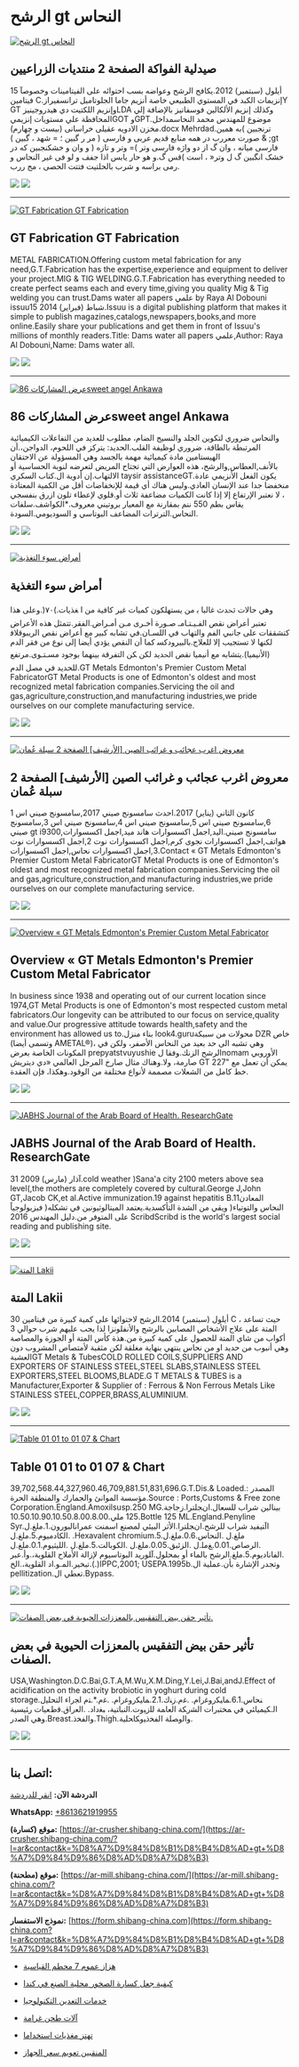 # الرشح gt النحاس

<a href="https://swt.shibang-china.com/?l=ar&img&k=%D8%A7%D9%84%D8%B1%D8%B4%D8%AD+gt+%D8%A7%D9%84%D9%86%D8%AD%D8%A7%D8%B3" target="_blank">![الرشح gt النحاس](http://static.shibang-china.com/all-800x300/405.jpg)</a>

## صيدلية الفواكة الصفحة 2 منتديات الزراعيين
15 أيلول (سبتمبر) 2012.يكافح الرشح وعواضه بسب احتوائه على الفيتامينات وخصوصآ فيتامين C.إنزيمات الكبد في المستوي الطبيعي خاصة أنزيم جاما الجلوتاميل ترانسفيرازY GT وإنزيم اللكتيت دي هيدروجينيزLDA وكذلك إنزيم الألكالين فوسفاتيز بالإضافة إلي المحافظة علي مستويات إنزيميGOT وGPT.موضوع للمهندس محمد النحاسمداخل مخزن الادویه عقیلی خراسانی (بیست و چهارم).docx Mehrdad.ترنجبین )به همین صورت معررب در همه منابع قدیم عربی و فارسی ( مر ر گبین ؛ = شهد ، گبین ) &amp; ;gt فارسی میانه ، وان گ از دو واژه فارسی وتر )= وتر و تازه ( و وان و خشکنجبین که در خشک انگبین گ ل وتر« ، است )قس گ.و هو حار یابس اذا جفف و لو فی غیر النحاس و رمی براسه و شرب بالحلتیت فتتت الحصی ، مج ررب.


<a href="https://whatsapp.shibangsoft.com/WhatsApp.php" target="_blank" title="WhatsApp">![](http://static.shibang-china.com/icon/whatsapp.png)</a> <a href="https://swt.shibang-china.com/?l=ar&icon&k=%D8%A7%D9%84%D8%B1%D8%B4%D8%AD+gt+%D8%A7%D9%84%D9%86%D8%AD%D8%A7%D8%B3" target="_blank">![](http://static.shibang-china.com/icon/chat-ar.png)</a>

---

<a href="https://swt.shibang-china.com/?l=ar&img&k=%D8%A7%D9%84%D8%B1%D8%B4%D8%AD+gt+%D8%A7%D9%84%D9%86%D8%AD%D8%A7%D8%B3" target="_blank">![GT Fabrication GT Fabrication](http://static.shibang-china.com/all-800x300/1450.jpg)</a>

## GT Fabrication GT Fabrication
METAL FABRICATION.Offering custom metal fabrication for any need,G.T.Fabrication has the expertise,experience and equipment to deliver your project.MIG &amp; TIG WELDING.G.T.Fabrication has everything needed to create perfect seams each and every time,giving you quality Mig &amp; Tig welding you can trust.Dams water all papers علمي by Raya Al Dobouni issuu15 شباط (فبراير) 2014.Issuu is a digital publishing platform that makes it simple to publish magazines,catalogs,newspapers,books,and more online.Easily share your publications and get them in front of Issuu&#39;s millions of monthly readers.Title: Dams water all papers علمي,Author: Raya Al Dobouni,Name: Dams water all.


<a href="https://whatsapp.shibangsoft.com/WhatsApp.php" target="_blank" title="WhatsApp">![](http://static.shibang-china.com/icon/whatsapp.png)</a> <a href="https://swt.shibang-china.com/?l=ar&icon&k=%D8%A7%D9%84%D8%B1%D8%B4%D8%AD+gt+%D8%A7%D9%84%D9%86%D8%AD%D8%A7%D8%B3" target="_blank">![](http://static.shibang-china.com/icon/chat-ar.png)</a>

---

<a href="https://swt.shibang-china.com/?l=ar&img&k=%D8%A7%D9%84%D8%B1%D8%B4%D8%AD+gt+%D8%A7%D9%84%D9%86%D8%AD%D8%A7%D8%B3" target="_blank">![عرض المشاركات 86sweet angel Ankawa](http://static.shibang-china.com/all-800x300/1271.jpg)</a>

## عرض المشاركات 86sweet angel Ankawa
والنحاس ضروري لتكوين الجلد والنسيج الضام، مطلوب للعديد من التفاعلات الكيميائية المرتبطة بالطاقة، ضروري لوظيفة القلب.الحديد: يتركز في اللحوم، الدواجن،.أن الهيستامين مادة كيميائية مهمة بالجسد وهي المسؤولة عن الاحتقان بالأنف,العطاس,والرشح، هذه العوارض التي تجتاح المريض لتعرضه لنوبة الحساسية أو الالتهاب.إن أدوية ال.كتاب السكري taysir assistanceGT.يكون الفعل الأنزيمي عادة منخفضا جدا عند الإنسان العادي.وليس هناك أي قيمة للإنخفاضات أقل من الكمية المعتادة ، لا نعتبر الإرتفاع إلا إذا كانت الكميات مضاعفة ثلاث أو.قلوي لإعطاء تلون ازرق بنفسجي يقاس بطم 550 ننم بمقارنة مع المعيار بروتيني معروف.*الكواشف.سلفات النحاس.الترترات المضاعف البوتاسي و السوديومي.السودة.


<a href="https://whatsapp.shibangsoft.com/WhatsApp.php" target="_blank" title="WhatsApp">![](http://static.shibang-china.com/icon/whatsapp.png)</a> <a href="https://swt.shibang-china.com/?l=ar&icon&k=%D8%A7%D9%84%D8%B1%D8%B4%D8%AD+gt+%D8%A7%D9%84%D9%86%D8%AD%D8%A7%D8%B3" target="_blank">![](http://static.shibang-china.com/icon/chat-ar.png)</a>

---

<a href="https://swt.shibang-china.com/?l=ar&img&k=%D8%A7%D9%84%D8%B1%D8%B4%D8%AD+gt+%D8%A7%D9%84%D9%86%D8%AD%D8%A7%D8%B3" target="_blank">![أﻣﺮاض ﺳﻮء اﻟﺘﻐﺬﻳﺔ](http://static.shibang-china.com/all-800x300/1136.jpg)</a>

## أﻣﺮاض ﺳﻮء اﻟﺘﻐﺬﻳﺔ
وﻫﻲ ﺣﺎﻻت ﲢﺪث ﻏﺎﻟﺒﺎ ﺑ ﻣﻦ ﻳﺴﺘﻬﻠﻜﻮن ﻛﻤﻴﺎت ﻏﻴﺮ ﻛﺎﻓﻴﺔ ﻣﻦ ا ﻐﺬﻳﺎت.)٧٠(.وﻋﻠﻰ ﻫﺬا ﺗﻌﺘﺒﺮ أﻋﺮاض ﻧﻘﺺ اﻟﻔـﻴـﺘـﺎﻣـ ﺻـﻮرة أﺧـﺮى ﻣـﻦ أﻣـﺮاض.اﻟﻔﻘﺮ.ﺗﺘﻤﺜﻞ ﻫﺬه اﻷﻋﺮاض ﻛﺘﺸﻘﻘﺎت ﻋﻠﻰ ﺟﺎﻧﺒﻲ اﻟﻔﻢ واﻟﺘﻬﺎب ﻓﻲ اﻟﻠﺴـﺎن.ﻓﻲ ﺗﺸﺎﺑﻪ ﻛﺒﻴﺮ ﻣﻊ أﻋﺮاض ﻧﻘﺺ اﻟﺮﻳﺒﻮﻗﻼﻓ ﻟﻜﻨﻬﺎ ﻻ ﺗﺴﺘﺠﻴﺐ إﻻ ﻟﻠﻌﻼج.ﺑﺎﻟﺒﻴﺮودﻛﺴ ﻛﻤﺎ أن اﻟﻨﻘﺺ ﻳﺆدي أﻳﻀﺎ إﻟﻰ ﻧﻮع ﻣﻦ ﻓﻘﺮ اﻟﺪم (اﻷﻧﻴﻤﻴﺎ).ﻳﺘﺸﺎﺑﻪ ﻣﻊ أﻧﻴﻤﻴﺎ ﻧﻘﺺ اﳊﺪﻳﺪ ﻟﻜﻦ ﻜﻦ اﻟﺘﻔﺮﻗﺔ ﺑﻴﻨﻬﻤﺎ ﺑﻮﺟﻮد ﻣﺴـﺘـﻮى.ﻣﺮﺗﻔﻊ ﻟﻠﺤﺪﻳﺪ ﻓﻲ ﻣﺼﻞ اﻟﺪم.GT Metals Edmonton&#39;s Premier Custom Metal FabricatorGT Metal Products is one of Edmonton&#39;s oldest and most recognized metal fabrication companies.Servicing the oil and gas,agriculture,construction,and manufacturing industries,we pride ourselves on our complete manufacturing service.


<a href="https://whatsapp.shibangsoft.com/WhatsApp.php" target="_blank" title="WhatsApp">![](http://static.shibang-china.com/icon/whatsapp.png)</a> <a href="https://swt.shibang-china.com/?l=ar&icon&k=%D8%A7%D9%84%D8%B1%D8%B4%D8%AD+gt+%D8%A7%D9%84%D9%86%D8%AD%D8%A7%D8%B3" target="_blank">![](http://static.shibang-china.com/icon/chat-ar.png)</a>

---

<a href="https://swt.shibang-china.com/?l=ar&img&k=%D8%A7%D9%84%D8%B1%D8%B4%D8%AD+gt+%D8%A7%D9%84%D9%86%D8%AD%D8%A7%D8%B3" target="_blank">![معروض اغرب عجائب و غرائب الصين [الأرشيف] الصفحة 2 سبلة عُمان](http://static.shibang-china.com/all-800x300/735.jpg)</a>

## معروض اغرب عجائب و غرائب الصين [الأرشيف] الصفحة 2 سبلة عُمان
1 كانون الثاني (يناير) 2017.احدث سامسونج صيني 2017,سامسونج صيني اس 6,سامسونج صيني اس 5,سامسونج صيني اس 4,سامسونج صيني اس 3,سامسونج صيني gt i9300,سامسونج صيني.اليد,اجمل اكسسوارات هاند ميد,اجمل اكسسوارات هواتف,اجمل اكسسوارات نجوى كرم,اجمل اكسسوارات نوت 2,اجمل اكسسوارات نوت 3,اجمل اكسسوارات نحاس,اجمل اكسسوارات.Contact « GT Metals Edmonton&#39;s Premier Custom Metal FabricatorGT Metal Products is one of Edmonton&#39;s oldest and most recognized metal fabrication companies.Servicing the oil and gas,agriculture,construction,and manufacturing industries,we pride ourselves on our complete manufacturing service.


<a href="https://whatsapp.shibangsoft.com/WhatsApp.php" target="_blank" title="WhatsApp">![](http://static.shibang-china.com/icon/whatsapp.png)</a> <a href="https://swt.shibang-china.com/?l=ar&icon&k=%D8%A7%D9%84%D8%B1%D8%B4%D8%AD+gt+%D8%A7%D9%84%D9%86%D8%AD%D8%A7%D8%B3" target="_blank">![](http://static.shibang-china.com/icon/chat-ar.png)</a>

---

<a href="https://swt.shibang-china.com/?l=ar&img&k=%D8%A7%D9%84%D8%B1%D8%B4%D8%AD+gt+%D8%A7%D9%84%D9%86%D8%AD%D8%A7%D8%B3" target="_blank">![Overview « GT Metals Edmonton&#39;s Premier Custom Metal Fabricator](http://static.shibang-china.com/all-800x300/189.jpg)</a>

## Overview « GT Metals Edmonton&#39;s Premier Custom Metal Fabricator
In business since 1938 and operating out of our current location since 1974,GT Metal Products is one of Edmonton&#39;s most respected custom metal fabricators.Our longevity can be attributed to our focus on service,quality and value.Our progressive attitude towards health,safety and the environment has allowed us to.بناء منزل look4.guruمحولات من سبيكة DZR خاص (وتسمى أيضا AMETAL®)، وهي تشبه الى حد بعيد من النحاس الأصفر، ولكن في المكونات الخاصة بعرض prepyatstvuyushie الرشح الزنك.وفقا لnomam الأوروبي صارمة، ولا.وهناك مثال صارخ المرجل العالمي «دي ديتريش GT 227&quot; يمكن أن تعمل مع خط كامل من الشعلات مصممة لأنواع مختلفة من الوقود.وهكذا، فإن العقدة.


<a href="https://whatsapp.shibangsoft.com/WhatsApp.php" target="_blank" title="WhatsApp">![](http://static.shibang-china.com/icon/whatsapp.png)</a> <a href="https://swt.shibang-china.com/?l=ar&icon&k=%D8%A7%D9%84%D8%B1%D8%B4%D8%AD+gt+%D8%A7%D9%84%D9%86%D8%AD%D8%A7%D8%B3" target="_blank">![](http://static.shibang-china.com/icon/chat-ar.png)</a>

---

<a href="https://swt.shibang-china.com/?l=ar&img&k=%D8%A7%D9%84%D8%B1%D8%B4%D8%AD+gt+%D8%A7%D9%84%D9%86%D8%AD%D8%A7%D8%B3" target="_blank">![JABHS Journal of the Arab Board of Health. ResearchGate](http://static.shibang-china.com/all-800x300/283.jpg)</a>

## JABHS Journal of the Arab Board of Health. ResearchGate
31 آذار (مارس) 2009.cold weather )Sana&#39;a city 2100 meters above sea level(,the mothers are completely covered by cultural.George J,John GT,Jacob CK,et al.Active immunization.19 against hepatitis B.11المعادن فيزيولوجياً )النحاس والتوتياء( ويقي من الشدة التأكسدية.يعتمد الميتالوثيونين في تشكله على المتوفر من.دليل المهندس 2016 ScribdScribd is the world&#39;s largest social reading and publishing site.


<a href="https://whatsapp.shibangsoft.com/WhatsApp.php" target="_blank" title="WhatsApp">![](http://static.shibang-china.com/icon/whatsapp.png)</a> <a href="https://swt.shibang-china.com/?l=ar&icon&k=%D8%A7%D9%84%D8%B1%D8%B4%D8%AD+gt+%D8%A7%D9%84%D9%86%D8%AD%D8%A7%D8%B3" target="_blank">![](http://static.shibang-china.com/icon/chat-ar.png)</a>

---

<a href="https://swt.shibang-china.com/?l=ar&img&k=%D8%A7%D9%84%D8%B1%D8%B4%D8%AD+gt+%D8%A7%D9%84%D9%86%D8%AD%D8%A7%D8%B3" target="_blank">![المتة Lakii](http://static.shibang-china.com/all-800x300/450.jpg)</a>

## المتة Lakii
30 أيلول (سبتمبر) 2014.الرشح لاحتوائها على كمية كبيرة من فيتامين C ، حيث تساعد المتة على علاج الأشخاص المصابين بالرشح والأنفلونزا لذا يجب عليهم شرب حوالي 3 أكواب من شاي المتة للحصول على كمية كبيرة من.هذة كأس المتة أو الجوزة والمصاصة وهي أنبوب من حديد او من نحاس ينتهي بنهاية مغلقة لكن مثقبة لأمتصاص المشروب دون العشبةGT Metals &amp; TubesCOLD ROLLED COILS,SUPPLIERS AND EXPORTERS OF STAINLESS STEEL,STEEL SLABS,STAINLESS STEEL EXPORTERS,STEEL BLOOMS,BLADE.G T METALS &amp; TUBES is a Manufacturer,Exporter &amp; Supplier of : Ferrous &amp; Non Ferrous Metals Like STAINLESS STEEL,COPPER,BRASS,ALUMINIUM.


<a href="https://whatsapp.shibangsoft.com/WhatsApp.php" target="_blank" title="WhatsApp">![](http://static.shibang-china.com/icon/whatsapp.png)</a> <a href="https://swt.shibang-china.com/?l=ar&icon&k=%D8%A7%D9%84%D8%B1%D8%B4%D8%AD+gt+%D8%A7%D9%84%D9%86%D8%AD%D8%A7%D8%B3" target="_blank">![](http://static.shibang-china.com/icon/chat-ar.png)</a>

---

<a href="https://swt.shibang-china.com/?l=ar&img&k=%D8%A7%D9%84%D8%B1%D8%B4%D8%AD+gt+%D8%A7%D9%84%D9%86%D8%AD%D8%A7%D8%B3" target="_blank">![Table 01 01 to 01 07 &amp; Chart](http://static.shibang-china.com/all-800x300/1404.jpg)</a>

## Table 01 01 to 01 07 &amp; Chart
39,702,568.44,327,960.46,709,881.51,831,696.G.T.Dis.&amp; Loaded.اﻟﻤﺼﺪر : ﻣﺆﺳﺴﺔ اﻟﻤﻮاﻧﺊ واﻟﺠﻤﺎرك واﻟﻤﻨﻄﻘﺔ اﻟﺤﺮة.Source : Ports,Customs &amp; Free zone Corporation.England.Amoxilsusp.250 MG.ﺑﻴﻨﺎﻟﻴﻦ ﺷﺮاب ﻟﻠﺴﻌﺎل.اﻥﺠﻠﺘﺮا.زﺟﺎﺟﺔ 125 ﻣﻠﻲ.10.50.10.90.10.50.8.00.8.00.Bottle 125 ML.England.Penyline Syr.اآﺘﻴﻔﻴﺪ ﺷﺮاب ﻟﻠﺮﺷﺢ.اﻥﺠﻠﺘﺮا.الأثر البيئي لمصنع اسمنت عمراناﻟﺒﻮرون.1.ﻣﻠﻎ.ل .اﻟﻜﺎدﻣﻴﻮم.5.ﻣﻠﻎ.ل .Hexavalent chromium.5.ﻣﻠﻎ.ل .اﻟﻨﺤﺎس.0.6.ﻣﻠﻎ.ل .اﻟﺮﺻﺎص.0.01.ﻎﻣﻠ.ل .اﻟﺰﺋﺒﻖ.0.05.ﻣﻠﻎ.ل .اﻟﻜﻮﺑﺎﻟﺖ.5.ﻣﻠﻎ.ل .اﻟﻠﻴﺜﻴﻮم.0.1.ﻣﻠﻎ.ل .اﻟﻔﺎﻧﺎدﻳﻮم.5.ﻣﻠﻎ.اﻟﺮﺷﺢ ﺑﺎﻟﻤﺎء أو ﺑﻤﺤﻠﻮل.آﻠﻮرﻳﺪ اﻟﺒﻮﺗﺎﺳﻴﻮم ﻹزاﻟﺔ اﻷﻣﻼح اﻟﻘﻠﻮﻳﺔ،.وأ.ﻋﺒﺮ ﺗﺒﺨﻴﺮ.اﻟﻤ.ﻮ.اد اﻟﻘﻠﻮﻳﺔ،.اﻟﺦ.(.)IPPC,2001; USEPA.1995b.وﺗﺠﺪر اﻹﺷﺎرة ﺑﺄن.ﻋﻤﻠﻴﺔ ال pellitization.ﺗﻌﻄﻲ ال.Bypass.


<a href="https://whatsapp.shibangsoft.com/WhatsApp.php" target="_blank" title="WhatsApp">![](http://static.shibang-china.com/icon/whatsapp.png)</a> <a href="https://swt.shibang-china.com/?l=ar&icon&k=%D8%A7%D9%84%D8%B1%D8%B4%D8%AD+gt+%D8%A7%D9%84%D9%86%D8%AD%D8%A7%D8%B3" target="_blank">![](http://static.shibang-china.com/icon/chat-ar.png)</a>

---

<a href="https://swt.shibang-china.com/?l=ar&img&k=%D8%A7%D9%84%D8%B1%D8%B4%D8%AD+gt+%D8%A7%D9%84%D9%86%D8%AD%D8%A7%D8%B3" target="_blank">![تأثير حقن بيض التفقيس بالمعززات الحيوية في بعض الصفات.](http://static.shibang-china.com/all-800x300/92.jpg)</a>

## تأثير حقن بيض التفقيس بالمعززات الحيوية في بعض الصفات.
USA,Washington.D.C.Bai,G.T.A,M.Wu,X.M.Ding,Y.Lei,J.Bai,andJ.Effect of acidification on the activity brobiotic in yoghurt during cold storage.ﻨﺤﺎﺱ.6.1.ﻤﺎﻴﻜﺭﻭﻏﺭﺍﻡ. .ﻏﻡ.ﺯﻨﻙ.2.1.ﻤﺎﻴﻜﺭﻭﻏﺭﺍﻡ. .ﻏﻡ.*.ﺘﻡ ﺍﺠﺭﺍﺀ ﺍﻟﺘﺤﻠﻴل ﺍﻟ.ﻜﻴﻤﻴﺎﺌﻲ ﻓﻲ ﻤﺨﺘﺒﺭﺍﺕ ﺍﻟﺸﺭﻜﺔ ﺍﻟﻌﺎﻤﺔ ﻟﻠﺯﻴﻭﺕ.ﺍﻟﻨﺒﺎﺘﻴﺔ، ﺒﻐﺩﺍﺩ. .ﺍﻟﻌﺭﺍﻕ.ﻗﻁﻌﻴﺎﺕ ﺭﺌﻴﺴﻴﺔ ﻭﻫﻲ ﺍﻟﺼﺩﺭ.Breast.ﻭﺍﻟﻔﺨﺫ.Thigh.ﻭﺍﻟﻭﺼﻠﺔ ﺍﻟﻔﺨﺫﻴﻭﻜﺎﺤﻠﻴﺔ.

<a href="https://whatsapp.shibangsoft.com/WhatsApp.php" target="_blank" title="WhatsApp">![](http://static.shibang-china.com/icon/whatsapp.png)</a> <a href="https://swt.shibang-china.com/?l=ar&icon&k=%D8%A7%D9%84%D8%B1%D8%B4%D8%AD+gt+%D8%A7%D9%84%D9%86%D8%AD%D8%A7%D8%B3" target="_blank">![](http://static.shibang-china.com/icon/chat-ar.png)</a>

---
## اتصل بنا:

**الدردشة الآن:** [انقر للدردشة](https://swt.shibang-china.com?l=ar&contact&k=%D8%A7%D9%84%D8%B1%D8%B4%D8%AD+gt+%D8%A7%D9%84%D9%86%D8%AD%D8%A7%D8%B3)

**WhatsApp:**  [+8613621919955](https://whatsapp.shibangsoft.com/WhatsApp.php)

**موقع (كسارة):** [https://ar-crusher.shibang-china.com/](https://ar-crusher.shibang-china.com/?l=ar&contact&k=%D8%A7%D9%84%D8%B1%D8%B4%D8%AD+gt+%D8%A7%D9%84%D9%86%D8%AD%D8%A7%D8%B3)

**موقع (مطحنة):** [https://ar-mill.shibang-china.com/](https://ar-mill.shibang-china.com/?l=ar&contact&k=%D8%A7%D9%84%D8%B1%D8%B4%D8%AD+gt+%D8%A7%D9%84%D9%86%D8%AD%D8%A7%D8%B3)

**نموذج الاستفسار:** [https://form.shibang-china.com](https://form.shibang-china.com?l=ar&contact&k=%D8%A7%D9%84%D8%B1%D8%B4%D8%AD+gt+%D8%A7%D9%84%D9%86%D8%AD%D8%A7%D8%B3)

* [هزاز عموم 7 محطم القياسية](../27/%D9%87%D8%B2%D8%A7%D8%B2%20%D8%B9%D9%85%D9%88%D9%85%207%20%D9%85%D8%AD%D8%B7%D9%85%20%D8%A7%D9%84%D9%82%D9%8A%D8%A7%D8%B3%D9%8A%D8%A9.md)

* [كيفية جعل كسارة الصخور محلية الصنع في كندا](../27/%D9%83%D9%8A%D9%81%D9%8A%D8%A9%20%D8%AC%D8%B9%D9%84%20%D9%83%D8%B3%D8%A7%D8%B1%D8%A9%20%D8%A7%D9%84%D8%B5%D8%AE%D9%88%D8%B1%20%D9%85%D8%AD%D9%84%D9%8A%D8%A9%20%D8%A7%D9%84%D8%B5%D9%86%D8%B9%20%D9%81%D9%8A%20%D9%83%D9%86%D8%AF%D8%A7.md)

* [خدمات التعدين التكنولوجيا](../29/%D8%AE%D8%AF%D9%85%D8%A7%D8%AA%20%D8%A7%D9%84%D8%AA%D8%B9%D8%AF%D9%8A%D9%86%20%D8%A7%D9%84%D8%AA%D9%83%D9%86%D9%88%D9%84%D9%88%D8%AC%D9%8A%D8%A7.md)

* [آلات طحن غرامة](../29/%D8%A2%D9%84%D8%A7%D8%AA%20%D8%B7%D8%AD%D9%86%20%D8%BA%D8%B1%D8%A7%D9%85%D8%A9.md)

* [تهتز مغذيات استخداما](../29/%D8%AA%D9%87%D8%AA%D8%B2%20%D9%85%D8%BA%D8%B0%D9%8A%D8%A7%D8%AA%20%D8%A7%D8%B3%D8%AA%D8%AE%D8%AF%D8%A7%D9%85%D8%A7.md)

* [المنقبين تعويم سعر الجهاز](../27/%D8%A7%D9%84%D9%85%D9%86%D9%82%D8%A8%D9%8A%D9%86%20%D8%AA%D8%B9%D9%88%D9%8A%D9%85%20%D8%B3%D8%B9%D8%B1%20%D8%A7%D9%84%D8%AC%D9%87%D8%A7%D8%B2.md)